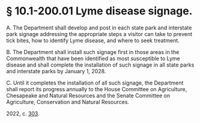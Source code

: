 # § 10.1-200.01 Lyme disease signage.

<p>A. The Department shall develop and post in each state park and interstate park signage addressing the appropriate steps a visitor can take to prevent tick bites, how to identify Lyme disease, and where to seek treatment.</p><p>B. The Department shall install such signage first in those areas in the Commonwealth that have been identified as most susceptible to Lyme disease and shall complete the installation of such signage in all state parks and interstate parks by January 1, 2028.</p><p>C. Until it completes the installation of all such signage, the Department shall report its progress annually to the House Committee on Agriculture, Chesapeake and Natural Resources and the Senate Committee on Agriculture, Conservation and Natural Resources.</p><p>2022, c. <a href='http://lis.virginia.gov/cgi-bin/legp604.exe?221+ful+CHAP0303'>303</a>.</p>